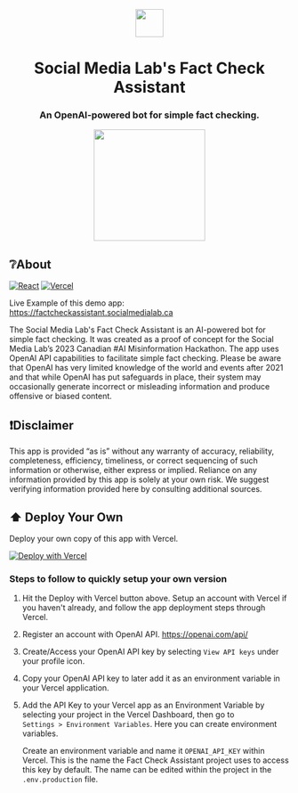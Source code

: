 <div align="center">
  <a href="#"><img src="https://socialmedialab.ca/wp-content/uploads/2022/05/TMU_TRSM_SocialMediaLab_transparent_WHITE-1.png.webp" height="50px" /></a>
  <h1>Social Media Lab's Fact Check Assistant<h3>An OpenAI-powered bot for simple fact checking.</h3></h1>
  <a href="https://factcheckassistant.socialmedialab.ca/" target="_blank">
    <img src="https://factcheckassistant.socialmedialab.ca/assets/img/avataaars.svg" height="200px" />
  </a>
</div>

## ❔About
[![React](https://img.shields.io/badge/made%20with%20react-%2320232a.svg?style=for-the-badge&logo=react&logoColor=%2361DAFB)](#)
[![Vercel](https://img.shields.io/badge/deployed%20with%20vercel-%23000000.svg?style=for-the-badge&logo=vercel&logoColor=white)](#)

Live Example of this demo app: https://factcheckassistant.socialmedialab.ca

The Social Media Lab's Fact Check Assistant is an AI-powered bot for simple fact checking. It was created as a proof of concept for the Social Media Lab’s 2023 Canadian #AI Misinformation Hackathon. The app uses OpenAI API capabilities to facilitate simple fact checking. Please be aware that OpenAI has very limited knowledge of the world and events after 2021 and that while OpenAI has put safeguards in place, their system may occasionally generate incorrect or misleading information and produce offensive or biased content.

## ❗Disclaimer
This app is provided “as is” without any warranty of accuracy, reliability, completeness, efficiency, timeliness, or correct sequencing of such information or otherwise, either express or implied. Reliance on any information provided by this app is solely at your own risk. We suggest verifying information provided here by consulting additional sources.

## ⬆️ Deploy Your Own
Deploy your own copy of this app with Vercel.

[![Deploy with Vercel](https://vercel.com/button)](https://vercel.com/new/clone?repository-url=https://github.com/smlabto/factcheckassistant&template=create-react-app)

### Steps to follow to quickly setup your own version
1. Hit the Deploy with Vercel button above. Setup an account with Vercel if you haven't already, and follow the app deployment steps through Vercel. 
2. Register an account with OpenAI API. https://openai.com/api/
3. Create/Access your OpenAI API key by selecting `View API keys` under your profile icon.
4. Copy your OpenAI API key to later add it as an environment variable in your Vercel application.
5. Add the API Key to your Vercel app as an Environment Variable by selecting your project in the Vercel Dashboard, then go to  
`Settings > Environment Variables`. Here you can create environment variables.

   Create an environment variable and name it `OPENAI_API_KEY` within Vercel. This is the name the Fact Check Assistant project uses to access this key by default. The name can be edited within the project in the `.env.production` file.
